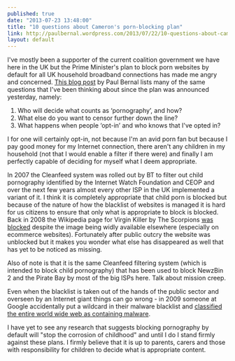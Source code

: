 ```yaml
---
published: true
date: "2013-07-23 13:48:00"
title: "10 questions about Cameron's porn-blocking plan"
link: http://paulbernal.wordpress.com/2013/07/22/10-questions-about-camerons-new-porn-blocking/
layout: default
---
```


I've mostly been a supporter of the current coalition government we have here in the UK but the Prime Minister's plan to block porn websites by default for all UK household broadband connections has made me angry and concerned. [This blog post](http://paulbernal.wordpress.com/2013/07/22/10-questions-about-camerons-new-porn-blocking/) by Paul Bernal lists many of the same questions that I've been thinking about since the plan was announced yesterday, namely:

1. Who will decide what counts as ‘pornography’, and how?
2. What else do you want to censor further down the line?
3. What happens when people ‘opt-in’ and who knows that I've opted in?

I for one will certainly opt-in, not because I'm an avid porn fan but because I pay good money for my Internet connection, there aren't any children in my household (not that I would enable a filter if there were) and finally I am perfectly capable of deciding for myself what I deem appropriate.

In 2007 the Cleanfeed system was rolled out by BT to filter out child pornography identified by the Internet Watch Foundation and CEOP and over the next few years almost every other ISP in the UK implemented a variant of it. I think it is completely appropriate that child porn is blocked but because of the nature of how the blacklist of websites is managed it is hard for us citizens to ensure that only what is appropriate to block is blocked. Back in 2008 the Wikipedia page for Virgin Killer by The Scorpions [was blocked](http://www.theregister.co.uk/2008/12/07/brit_isps_censor_wikipedia/) despite the image being widly available elsewhere (especially on ecommerce websites). Fortunately after public outcry the website was unblocked but it makes you wonder what else has disappeared as well that has yet to be noticed as missing.

Also of note is that it is the same Cleanfeed filtering system (which is intended to block child pornography) that has been used to block NewzBin 2 and the Pirate Bay by most of the big ISPs here. Talk about mission creep.

Even when the blacklist is taken out of the hands of the public sector and overseen by an Internet giant things can go wrong - in 2009 someone at Google accidentally put a wildcard in their malware blacklist and [classified the entire world wide web as containing malware](http://www.theregister.co.uk/2009/01/31/google_malware_snafu/).

I have yet to see any research that suggests blocking pornography by default will "stop the corrosion of childhood" and until I do I stand firmly against these plans. I firmly believe that it is up to parents, carers and those with responsibility for children to decide what is appropriate content.